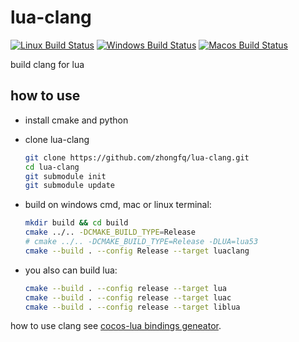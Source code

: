 # lua-clang
[![Linux Build Status](https://github.com/zhongfq/lua-clang/workflows/linux/badge.svg)](https://github.com/zhongfq/lua-clang/actions?query=workflow:linux)
[![Windows Build Status](https://github.com/zhongfq/lua-clang/workflows/macos/badge.svg)](https://github.com/zhongfq/lua-clang/actions?query=workflow:macos)
[![Macos Build Status](https://github.com/zhongfq/lua-clang/workflows/windows/badge.svg)](https://github.com/zhongfq/lua-clang/actions?query=workflow:windows)

build clang for lua

## how to use

- install cmake and python

- clone lua-clang
    ```sh
    git clone https://github.com/zhongfq/lua-clang.git
    cd lua-clang
    git submodule init
    git submodule update
    ```

- build on windows cmd, mac or linux terminal:
    ```sh
    mkdir build && cd build
    cmake ../.. -DCMAKE_BUILD_TYPE=Release
    # cmake ../.. -DCMAKE_BUILD_TYPE=Release -DLUA=lua53
    cmake --build . --config Release --target luaclang
    ```

- you also can build lua:
    ```sh
    cmake --build . --config release --target lua
    cmake --build . --config release --target luac
    cmake --build . --config release --target liblua
    ```

how to use clang see [cocos-lua bindings geneator](https://github.com/zhongfq/cocos-lua/tree/main/tools/lua-bindings).
